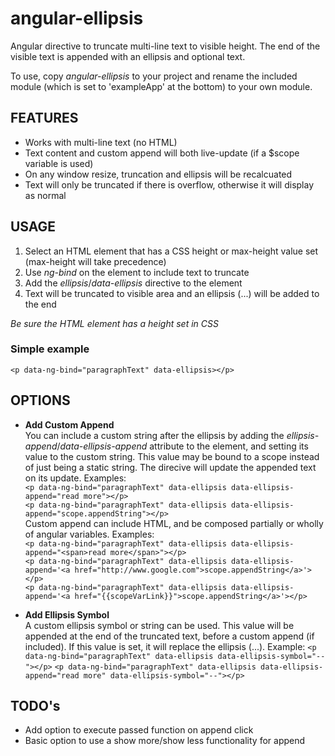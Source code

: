 angular-ellipsis
================

Angular directive to truncate multi-line text to visible height.  The end of the visible text is appended with an ellipsis and optional text.   
   
To use, copy *angular-ellipsis* to your project and rename the included module (which is set to 'exampleApp' at the bottom) to your own module.

FEATURES
--------
* Works with multi-line text (no HTML)
* Text content and custom append will both live-update (if a $scope variable is used)
* On any window resize, truncation and ellipsis will be recalcuated
* Text will only be truncated if there is overflow, otherwise it will display as normal

USAGE
--------
1. Select an HTML element that has a CSS height or max-height value set (max-height will take precedence)
2. Use *ng-bind* on the element to include text to truncate
3. Add the *ellipsis*/*data-ellipsis* directive to the element
4. Text will be truncated to visible area and an ellipsis (...) will be added to the end

*Be sure the HTML element has a height set in CSS*

### Simple example
``<p data-ng-bind="paragraphText" data-ellipsis></p>``   

OPTIONS
--------
* **Add Custom Append**   
You can include a custom string after the ellipsis by adding the *ellipsis-append*/*data-ellipsis-append* attribute to the element, and setting its value to the custom string.  This value may be bound to a scope instead of just being a static string.  The direcive will update the appended text on its update.  Examples:   
``<p data-ng-bind="paragraphText" data-ellipsis data-ellipsis-append="read more"></p>``   
``<p data-ng-bind="paragraphText" data-ellipsis data-ellipsis-append="scope.appendString"></p>``   
Custom append can include HTML, and be composed partially or wholly of angular variables.  Examples:   
``<p data-ng-bind="paragraphText" data-ellipsis data-ellipsis-append="<span>read more</span>"></p>``   
``<p data-ng-bind="paragraphText" data-ellipsis data-ellipsis-append='<a href="http://www.google.com">scope.appendString</a>'></p>``   
``<p data-ng-bind="paragraphText" data-ellipsis data-ellipsis-append='<a href="{{scopeVarLink}}">scope.appendString</a>'></p>``   

* **Add Ellipsis Symbol**   
A custom ellipsis symbol or string can be used.  This value will be appended at the end of the truncated text, before a custom append (if included).  If this value is set, it will replace the ellipsis (...).  Example:
``<p data-ng-bind="paragraphText" data-ellipsis data-ellipsis-symbol="--"></p>``
``<p data-ng-bind="paragraphText" data-ellipsis data-ellipsis-append="read more" data-ellipsis-symbol="--"></p>``   

TODO's
--------
* Add option to execute passed function on append click
* Basic option to use a show more/show less functionality for append